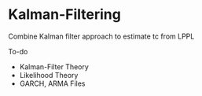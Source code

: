 # Kalman-Filtering
Combine Kalman filter approach to estimate tc from LPPL

To-do 
- Kalman-Filter Theory
- Likelihood Theory
- GARCH, ARMA Files
